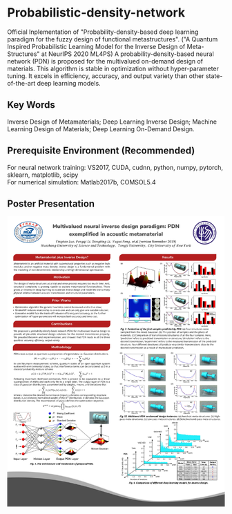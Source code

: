 # Probabilistic-density-network 
Official Inplementation of "Probability-density-based deep learning paradigm for the fuzzy design of functional metastructures". ("A Quantum Inspired Probabilistic Learning Model for the Inverse Design of Meta-Structures" at NeurIPS 2020 ML4PS) A probability-density-based neural network (PDN) is proposed for the multivalued on-demand design of materials. This algorithm is stable in optimization without hyper-parameter tuning. It excels in efficiency, accuracy, and output variety than other state-of-the-art deep learning models.
## Key Words
Inverse Design of Metamaterials; Deep Learning Inverse Design;  Machine Learning Design of Materials; Deep Learning On-Demand Design.
## Prerequisite Environment (Recommended)
For neural network training: VS2017, CUDA, cudnn, python, numpy, pytorch, sklearn, matplotlib, scipy  
For numerical simulation: Matlab2017b, COMSOL5.4
## Poster Presentation
![image](https://github.com/yingtaoluo/Probabilistic-density-network/blob/master/POSTER_PDN.jpg)
